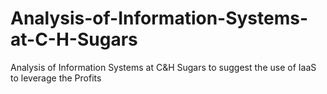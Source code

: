# Analysis-of-Information-Systems-at-C-H-Sugars
Analysis of Information Systems at C&amp;H Sugars to suggest the use of IaaS to leverage the Profits
